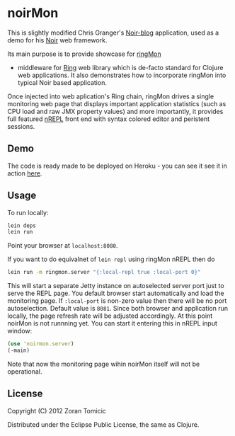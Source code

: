 # noirMon

This is slightly modified Chris Granger's
[Noir-blog](https://github.com/ibdknox/Noir-blog) application,
used as a demo for his
[Noir](https://github.com/ibdknox/noir) web framework.

Its main purpose is to provide showcase for
[ringMon](https://github.com/zoka/ringMon)
- middleware for
[Ring](https://github.com/mmcgrana/ring) web library which is de-facto standard
for Clojure web applications. It also demonstrates how to incorporate ringMon
into typical Noir based application.

Once injected into web aplication's Ring chain,
ringMon drives a single monitoring web page that displays important application
statistics (such as CPU load and raw JMX property values) and more importantly, it provides full
featured
[nREPL](https://github.com/clojure/tools.nrepl)
front end with syntax colored editor and peristent sessions.

## Demo

The code is ready made to be deployed on Heroku - you can see it see it in action
[here](http://noirmon.herokuapp.com/).

## Usage

To run locally:

```bash
lein deps
lein run
```
Point your browser at `localhost:8080`.

If you want to do equivalnet
of `lein repl` using ringMon nREPL then do

```bash
lein run -m ringmon.server "{:local-repl true :local-port 0}"
```
This will start a separate Jetty instance on autoselected server
port just to serve the REPL page. You default browser start automatically
and load the monitoring page. If `:local-port` is 
non-zero value then there will be no port autoselection. Default
value is `8081`.
Since both browser and application run locally, 
the page refresh rate will be adjusted accordingly. 
At this point noirMon is not runnning yet.
You can start it entering this in nREPL input window:

```clojure
(use 'noirmon.server)
(-main)
```
Note that now the monitoring page wihin noirMon itself will
not be operational.

## License

Copyright (C) 2012 Zoran Tomicic

Distributed under the Eclipse Public License, the same as Clojure.

